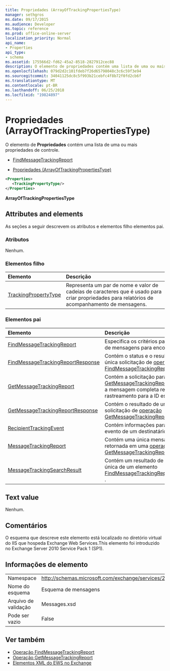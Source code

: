 ```yaml
---
title: Propriedades (ArrayOfTrackingPropertiesType)
manager: sethgros
ms.date: 09/17/2015
ms.audience: Developer
ms.topic: reference
ms.prod: office-online-server
localization_priority: Normal
api_name:
- Properties
api_type:
- schema
ms.assetid: 175566d2-fd62-45a2-8518-2827912cec88
description: O elemento de propriedades contém uma lista de uma ou mais propriedades de controle.
ms.openlocfilehash: 079d2d2c101fdeb7f26d65798048c3c6c59f3e94
ms.sourcegitcommit: 34041125dc8c5f993b21cebfc4f8b72f0fd2cb6f
ms.translationtype: MT
ms.contentlocale: pt-BR
ms.lasthandoff: 06/25/2018
ms.locfileid: "19824897"
---
```

# <a name="properties-arrayoftrackingpropertiestype"></a>Propriedades (ArrayOfTrackingPropertiesType)

O elemento de **Propriedades** contém uma lista de uma ou mais propriedades de controle. 
  
- [FindMessageTrackingReport](findmessagetrackingreport.md)
  
- [Propriedades (ArrayOfTrackingPropertiesType)](properties-arrayoftrackingpropertiestype.md)
  
```xml
<Properties>
   <TrackingPropertyType/>
</Properties>
```

**ArrayOfTrackingPropertiesType**

## <a name="attributes-and-elements"></a>Attributes and elements

As seções a seguir descrevem os atributos e elementos filho elementos pai.
  
### <a name="attributes"></a>Atributos

Nenhum.
  
### <a name="child-elements"></a>Elementos filho

|**Elemento**|**Descrição**|
|:-----|:-----|
|[TrackingPropertyType](trackingpropertytype.md) <br/> |Representa um par de nome e valor de cadeias de caracteres que é usado para criar propriedades para relatórios de acompanhamento de mensagens.  <br/> |
   
### <a name="parent-elements"></a>Elementos pai

|**Elemento**|**Descrição**|
|:-----|:-----|
|[FindMessageTrackingReport](findmessagetrackingreport.md) <br/> |Especifica os critérios para os tipos de mensagens para encontrar.  <br/> |
|[FindMessageTrackingReportResponse](findmessagetrackingreportresponse.md) <br/> |Contém o status e o resultado de uma única solicitação de [operação FindMessageTrackingReport](findmessagetrackingreport-operation.md) .  <br/> |
|[GetMessageTrackingReport](getmessagetrackingreport.md) <br/> |Contém a solicitação para a [operação GetMessageTrackingReport](getmessagetrackingreport-operation.md) recuperar a mensagem completa relatório de rastreamento para a ID especificada.  <br/> |
|[GetMessageTrackingReportResponse](getmessagetrackingreportresponse.md) <br/> |Contém o resultado de uma única solicitação de [operação GetMessageTrackingReport](getmessagetrackingreport-operation.md) .  <br/> |
|[RecipientTrackingEvent](recipienttrackingevent.md) <br/> |Contém informações para um único evento de um destinatário.  <br/> |
|[MessageTrackingReport](messagetrackingreport.md) <br/> |Contém uma única mensagem retornada em uma [operação de GetMessageTrackingReport](getmessagetrackingreport-operation.md).  <br/> |
|[MessageTrackingSearchResult](messagetrackingsearchresult.md) <br/> |Contém um resultado de mensagem única de um elemento [FindMessageTrackingReportResponse](findmessagetrackingreportresponse.md) .  <br/> |
   
## <a name="text-value"></a>Text value

Nenhum.
  
## <a name="remarks"></a>Comentários

O esquema que descreve este elemento está localizado no diretório virtual do IIS que hospeda Exchange Web Services.This elemento foi introduzido no Exchange Server 2010 Service Pack 1 (SP1).
  
## <a name="element-information"></a>Informações de elemento

|||
|:-----|:-----|
|Namespace  <br/> |http://schemas.microsoft.com/exchange/services/2006/messages  <br/> |
|Nome do esquema  <br/> |Esquema de mensagens  <br/> |
|Arquivo de validação  <br/> |Messages.xsd  <br/> |
|Pode ser vazio  <br/> |False  <br/> |
   
## <a name="see-also"></a>Ver também

- [Operação FindMessageTrackingReport](findmessagetrackingreport-operation.md)
- [Operação GetMessageTrackingReport](getmessagetrackingreport-operation.md)
- [Elementos XML do EWS no Exchange](ews-xml-elements-in-exchange.md)

